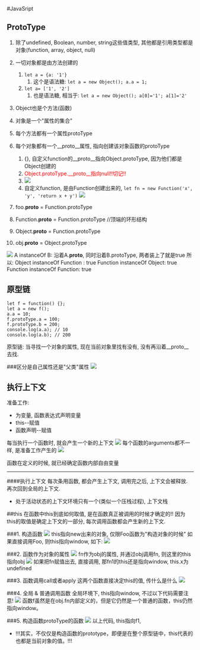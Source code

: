 #JavaSript
## ProtoType
1. 除了undefined, Boolean, number, string这些值类型, 其他都是引用类型都是对象(function, array, object, null)
2. 一切对象都是由方法创建的
    1. `let a = {a: '1'} `
        1. 这个是语法糖: `let a = new Object(); a.a = 1;`
    2. `let a= ['1', '2']`
        1. 也是语法糖, 相当于: `let a = new Object(); a[0]='1'; a[1]='2'`
3. Object也是个方法(函数)
4. 对象是一个"属性的集合"
5. 每个方法都有一个属性protoType
6. 每个对象都有一个__proto__属性, 指向创建该对象函数的protoType
    1. {}, 自定义function的__proto__指向Object.protoType, 因为他们都是Object创建的
    2. <font color='red'>Object.protoType.__proto__指向null!!切记!!</font>
    3. ![](media/15671475698471.jpg)
    4. 自定义function, 是由Function创建出来的, `let fn = new Function('x', 'y', 'return x + y')`
![](media/15671482142889.jpg)

1. foo.__proto__ = Function.protoType
2. Function.__proto__ = Function.protoType //顶端的环形结构
3. Object.__proto__ = Function.protoType
4. obj.__proto__ = Object.protoType

![](media/15671496370203.jpg)
A instanceOf B:
沿着A.__proto__, 同时沿着B.protoType, 两者装上了就是true
所以:
Object instanceOf Function : true
Function instanceOf Object: true
Function instanceOf Function: true

## 原型链
```
let f = function() {};
let a = new f();
a.a = 10;
f.protoType.a = 100;
f.protoType.b = 200;
console.log(a.a); // 10
console.log(a.b); // 200
```
原型链: 当寻找一个对象的属性, 现在当前对象里找有没有, 没有再沿着__proto__去找.

###区分是自己属性还是"父类"属性
![](media/15671505638125.jpg)

## 执行上下文
准备工作:
* 为变量, 函数表达式声明变量
* this--赋值
* 函数声明--赋值

每当执行一个函数时, 就会产生一个新的上下文
![](media/15671520449818.jpg)
每个函数的arguments都不一样, 是准备工作产生的
![](media/15671526933591.jpg)

函数在定义的时候, 就已经确定函数内部自由变量

----
####执行上下文
每次条用函数, 都会产生上下文, 调用完之后, 上下文会被释放. 再次回到全局的上下文. 
* 处于活动状态的上下文环境只有一个(类似一个压栈过程), 上下文栈

##this
 在函数中this到底如何取值, 是在函数真正被调用的时候才确定的!!
 因为this的取值是确定上下文的一部分, 每次调用函数都会产生新的上下文.
 
###1. 构造函数
![](media/15671534867440.jpg)
this指向new出来的对象, 仅限Foo函数为"构造对象的时候"
如果直接调用Foo, 则this指向window, 如下: 
![](media/15671535657630.jpg)

###2. 函数作为对象的属性
![](media/15671538043127.jpg)
fn作为obj的属性, 并通过obj调用fn, 则这里的this指向obj
![](media/15671538393129.jpg)
如果把fn赋值出去, 直接调用, 那fn1的this还是指向window, this.x为undefined

###3. 函数调用call或者apply
这两个函数直接决定this的值, 传什么是什么
![](media/15671539457427.jpg)

###4. 全局 & 普通调用函数
全局环境下, this指向window, 不过以下代码需要注意!
![](media/15671540262790.jpg)
函数f虽然是在obj.fn内部定义的，但是它仍然是一个普通的函数，this仍然指向window。

###5. 构造函数protoType的函数
![](media/15671543352501.jpg)
以上代码, this指向f1, 
* !!!其实，不仅仅是构造函数的prototype，即便是在整个原型链中，this代表的也都是当前对象的值。!!!
